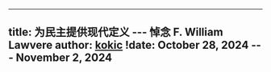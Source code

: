
---
title: 为民主提供现代定义 --- 悼念 F. William Lawvere
author: [kokic](/kokic.md)
!date: October 28, 2024 --- November 2, 2024 
---

<link href="https://fonts.googleapis.com/css2?family=LXGW+WenKai+TC&display=swap" rel="stylesheet">

<style>
.kaiti {
  font-family: "LXGW WenKai TC", serif;
  font-style: normal;
}

em {
  font-family: "Inria Sans", serif;
  font-style: italic;
}
</style>

<script type="module">
  import Hypodoxia from "https://kokic.github.io/hypodoxia/target/hypodoxia.js";
  const hypodoxia = new Hypodoxia([
    {
      name: "Kokic", 
      link: "https://raw.githubusercontent.com/kokic/exhibit/refs/heads/main/comments.json", 
    }
  ]);
  document.addEventListener("DOMContentLoaded", async () => {
    document.querySelector('article').appendChild(await hypodoxia.toElement());
  });
</script>

[](/smaragdina/mourn-lawvere-000A.typ#:html)
